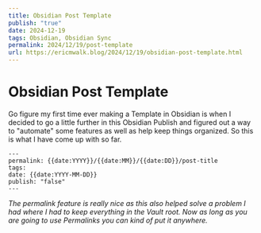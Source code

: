 ```yaml
---
title: Obsidian Post Template
publish: "true"
date: 2024-12-19
tags: Obsidian, Obsidian Sync
permalink: 2024/12/19/post-template
url: https://ericmwalk.blog/2024/12/19/obsidian-post-template.html
---
```


# Obsidian Post Template

Go figure my first time ever making a Template in Obsidian is when I decided to go a little further in this Obsidian Publish and figured out a way to "automate" some features as well as help keep things organized. So this is what I have come up with so far.

	---
	permalink: {{date:YYYY}}/{{date:MM}}/{{date:DD}}/post-title
	tags: 
	date: {{date:YYYY-MM-DD}}
	publish: "false"
	---
	

*The permalink feature is really nice as this also helped solve a problem I had where I had to keep everything in the Vault root. Now as long as you are going to use Permalinks you can kind of put it anywhere.*